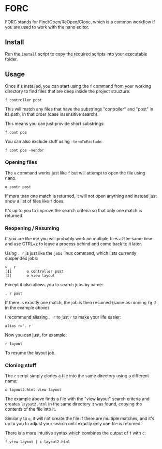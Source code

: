 # FORC

FORC stands for Find/Open/ReOpen/Clone, which is a common workflow if you are used to work with the nano editor.

## Install

Run the `install` script to copy the required scripts into your executable folder.

## Usage
Once it's installed, you can start using the `f` command from your working directory to find files that are deep inside the project structure:

```
f controller post
```

This will match any files that have the substrings "controller" and "post" in its path, in that order (case insensitive search).

This means you can just provide short substrings:

```
f cont pos
```

You can also exclude stuff using `-termToExclude`:
```
f cont pos -vendor
```


### Opening files

The `o` command works just like `f` but will attempt to open the file using nano.

```
o contr post
```

If more than one match is returned, it will not open anything and instead just show a list of files like `f` does.

It's up to you to improve the search criteria so that only one match is returned.

### Reopening / Resuming

If you are like me you will probably work on multiple files at the same time and use CTRL+z to leave a process behind and come back to it later.

Using `. r` is just like the `jobs` linux command, which lists currently suspended jobs:

```
> . r
[1]       o controller post
[2]       o view layout
```

Except it also allows you to search jobs by name:

```
. r post
```

If there is exactly one match, the job is then resumed (same as running `fg 2` in the example above)

I recommend aliasing `. r` to just `r` to make your life easier:

```
alias r='. r'
```

Now you can just, for example:

```
r layout
```

To resume the layout job.

### Cloning stuff

The `c` script simply clones a file into the same directory using a different name:

```
c layout2.html view layout
```

The example above finds a file with the "view layout" search criteria and creates `layout2.html` in the same directory it was found, copying the contents of the file into it.

Similarly to `o`, it will not create the file if there are multiple matches, and it's up to you to adjust your search until exactly only one file is returned.

There is a more intuitive syntax which combines the output of `f` with `c`:

```
f view layout | c layout2.html
```
